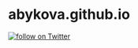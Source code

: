# abykova.github.io

<a href="https://twitter.com/intent/follow?screen_name=drinkuper">
        <img src="https://img.shields.io/twitter/follow/drinkuper?style=social&logo=twitter"
            alt="follow on Twitter"></a>
